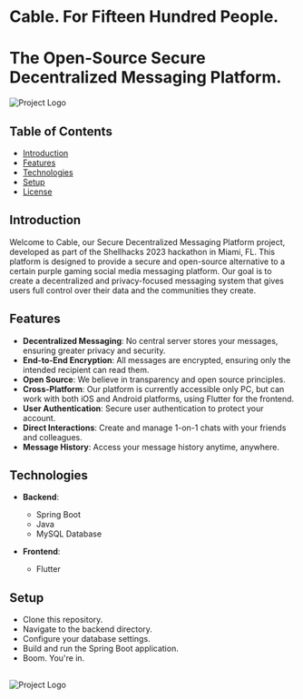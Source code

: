 # Cable. For Fifteen Hundred People.
# The Open-Source Secure Decentralized Messaging Platform.

![Project Logo](https://www.samirjihadi.com/Cable_Logo_White.png)

## Table of Contents
- [Introduction](#introduction)
- [Features](#features)
- [Technologies](#technologies)
- [Setup](#setup)
- [License](#license)

## Introduction

Welcome to Cable, our Secure Decentralized Messaging Platform project, developed as part of the Shellhacks 2023 hackathon in Miami, FL. This platform is designed to provide a secure and open-source alternative to a certain purple gaming social media messaging platform. Our goal is to create a decentralized and privacy-focused messaging system that gives users full control over their data and the communities they create.

## Features

- **Decentralized Messaging**: No central server stores your messages, ensuring greater privacy and security.
- **End-to-End Encryption**: All messages are encrypted, ensuring only the intended recipient can read them.
- **Open Source**: We believe in transparency and open source principles.
- **Cross-Platform**: Our platform is currently accessible only PC, but can work with both iOS and Android platforms, using Flutter for the frontend.
- **User Authentication**: Secure user authentication to protect your account.
- **Direct Interactions**: Create and manage 1-on-1 chats with your friends and colleagues.
- **Message History**: Access your message history anytime, anywhere.

## Technologies

- **Backend**:
  - Spring Boot
  - Java
  - MySQL Database
  
- **Frontend**:
  - Flutter

## Setup

- Clone this repository.
- Navigate to the backend directory.
- Configure your database settings.
- Build and run the Spring Boot application.
- Boom. You're in.

##

![Project Logo](https://www.samirjihadi.com/Cable_Logo_Shellhacks_23.png)
  
